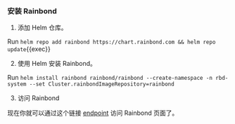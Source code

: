 ### 安装 Rainbond

1. 添加 Helm 仓库。

Run `helm repo add rainbond https://chart.rainbond.com && helm repo update`{{exec}}

2. 使用 Helm 安装 Rainbond。

Run `helm install rainbond rainbond/rainbond --create-namespace -n rbd-system --set Cluster.rainbondImageRepository=rainbond`

3. 访问 Rainbond

现在你就可以通过这个链接 [endpoint]({{TRAFFIC_HOST1_7070}}) 访问 Rainbond 页面了。